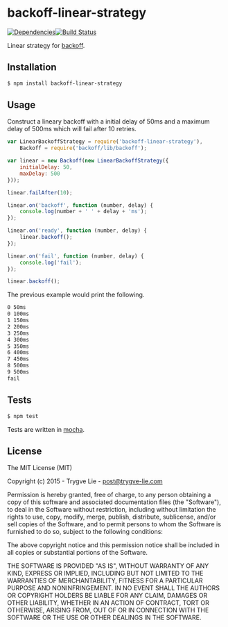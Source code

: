 # backoff-linear-strategy

[![Dependencies](https://img.shields.io/david/trygve-lie/backoff-linear-strategy.svg?style=flat-square)](https://david-dm.org/trygve-lie/backoff-linear-strategy)[![Build Status](http://img.shields.io/travis/trygve-lie/backoff-linear-strategy/master.svg?style=flat-square)](https://travis-ci.org/trygve-lie/backoff-linear-strategy)

Linear strategy for [backoff](https://github.com/MathieuTurcotte/node-backoff).



## Installation

```bash
$ npm install backoff-linear-strategy
```



## Usage

Construct a lineary backoff with a initial delay of 50ms and a
maximum delay of 500ms which will fail after 10 retries.

```js
var LinearBackoffStrategy = require('backoff-linear-strategy'),
    Backoff = require('backoff/lib/backoff');

var linear = new Backoff(new LinearBackoffStrategy({
    initialDelay: 50,
    maxDelay: 500
}));

linear.failAfter(10);

linear.on('backoff', function (number, delay) {
    console.log(number + ' ' + delay + 'ms');
});

linear.on('ready', function (number, delay) {
    linear.backoff();
});

linear.on('fail', function (number, delay) {
    console.log('fail');
});

linear.backoff();
```

The previous example would print the following.

```sh
0 50ms
0 100ms
1 150ms
2 200ms
3 250ms
4 300ms
5 350ms
6 400ms
7 450ms
8 500ms
9 500ms
fail
```



## Tests

```bash
$ npm test
```

Tests are written in [mocha](http://visionmedia.github.io/mocha/).



## License 

The MIT License (MIT)

Copyright (c) 2015 - Trygve Lie - post@trygve-lie.com

Permission is hereby granted, free of charge, to any person obtaining a copy
of this software and associated documentation files (the "Software"), to deal
in the Software without restriction, including without limitation the rights
to use, copy, modify, merge, publish, distribute, sublicense, and/or sell
copies of the Software, and to permit persons to whom the Software is
furnished to do so, subject to the following conditions:

The above copyright notice and this permission notice shall be included in
all copies or substantial portions of the Software.

THE SOFTWARE IS PROVIDED "AS IS", WITHOUT WARRANTY OF ANY KIND, EXPRESS OR
IMPLIED, INCLUDING BUT NOT LIMITED TO THE WARRANTIES OF MERCHANTABILITY,
FITNESS FOR A PARTICULAR PURPOSE AND NONINFRINGEMENT. IN NO EVENT SHALL THE
AUTHORS OR COPYRIGHT HOLDERS BE LIABLE FOR ANY CLAIM, DAMAGES OR OTHER
LIABILITY, WHETHER IN AN ACTION OF CONTRACT, TORT OR OTHERWISE, ARISING FROM,
OUT OF OR IN CONNECTION WITH THE SOFTWARE OR THE USE OR OTHER DEALINGS IN
THE SOFTWARE.

